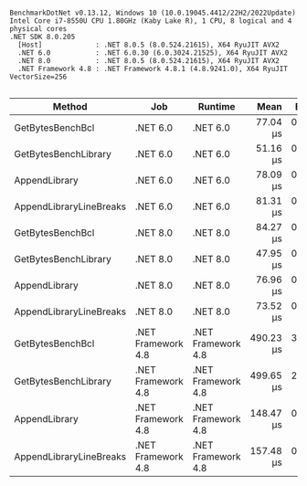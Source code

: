 ```

BenchmarkDotNet v0.13.12, Windows 10 (10.0.19045.4412/22H2/2022Update)
Intel Core i7-8550U CPU 1.80GHz (Kaby Lake R), 1 CPU, 8 logical and 4 physical cores
.NET SDK 8.0.205
  [Host]             : .NET 8.0.5 (8.0.524.21615), X64 RyuJIT AVX2
  .NET 6.0           : .NET 6.0.30 (6.0.3024.21525), X64 RyuJIT AVX2
  .NET 8.0           : .NET 8.0.5 (8.0.524.21615), X64 RyuJIT AVX2
  .NET Framework 4.8 : .NET Framework 4.8.1 (4.8.9241.0), X64 RyuJIT VectorSize=256


```
| Method                  | Job                | Runtime            | Mean      | Error    | StdDev   | Gen0    | Gen1    | Gen2    | Allocated |
|------------------------ |------------------- |------------------- |----------:|---------:|---------:|--------:|--------:|--------:|----------:|
| GetBytesBenchBcl        | .NET 6.0           | .NET 6.0           |  77.04 μs | 0.544 μs | 0.425 μs | 11.8408 |       - |       - |  48.85 KB |
| GetBytesBenchLibrary    | .NET 6.0           | .NET 6.0           |  51.16 μs | 0.432 μs | 0.360 μs | 11.9019 |       - |       - |  48.85 KB |
| AppendLibrary           | .NET 6.0           | .NET 6.0           |  78.09 μs | 0.432 μs | 0.361 μs | 41.6260 | 41.6260 | 41.6260 | 130.36 KB |
| AppendLibraryLineBreaks | .NET 6.0           | .NET 6.0           |  81.31 μs | 0.653 μs | 0.579 μs | 43.4570 | 43.4570 | 43.4570 | 133.79 KB |
| GetBytesBenchBcl        | .NET 8.0           | .NET 8.0           |  84.27 μs | 0.378 μs | 0.335 μs | 11.8408 |       - |       - |  48.85 KB |
| GetBytesBenchLibrary    | .NET 8.0           | .NET 8.0           |  47.95 μs | 0.140 μs | 0.124 μs | 11.9019 |       - |       - |  48.85 KB |
| AppendLibrary           | .NET 8.0           | .NET 8.0           |  76.96 μs | 0.521 μs | 0.487 μs | 41.6260 | 41.6260 | 41.6260 | 130.36 KB |
| AppendLibraryLineBreaks | .NET 8.0           | .NET 8.0           |  73.52 μs | 0.389 μs | 0.345 μs | 43.4570 | 43.4570 | 43.4570 | 133.79 KB |
| GetBytesBenchBcl        | .NET Framework 4.8 | .NET Framework 4.8 | 490.23 μs | 3.437 μs | 3.215 μs | 11.7188 |       - |       - |  48.88 KB |
| GetBytesBenchLibrary    | .NET Framework 4.8 | .NET Framework 4.8 | 499.65 μs | 2.577 μs | 2.284 μs | 11.7188 |       - |       - |  48.98 KB |
| AppendLibrary           | .NET Framework 4.8 | .NET Framework 4.8 | 148.47 μs | 0.868 μs | 0.812 μs | 41.5039 | 41.5039 | 41.5039 | 130.57 KB |
| AppendLibraryLineBreaks | .NET Framework 4.8 | .NET Framework 4.8 | 157.48 μs | 0.746 μs | 0.698 μs | 43.4570 | 43.4570 | 43.4570 | 134.01 KB |
